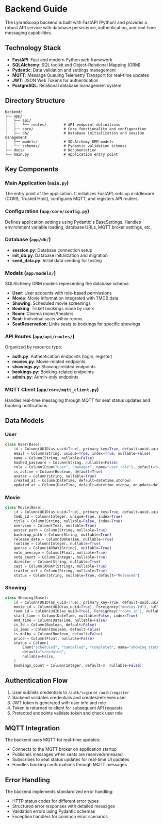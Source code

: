 # Backend Guide

The LynrieScoop backend is built with FastAPI (Python) and provides a robust API service with database persistence, authentication, and real-time messaging capabilities.

## Technology Stack

- **FastAPI**: Fast and modern Python web framework
- **SQLAlchemy**: SQL toolkit and Object-Relational Mapping (ORM)
- **Pydantic**: Data validation and settings management
- **MQTT**: Message Queuing Telemetry Transport for real-time updates
- **JWT**: JSON Web Tokens for authentication
- **PostgreSQL**: Relational database management system

## Directory Structure

```t
backend/
├── app/
│   ├── api/
│   │   └── routes/        # API endpoint definitions
│   ├── core/              # Core functionality and configuration
│   ├── db/                # Database initialization and session management
│   ├── models/            # SQLAlchemy ORM models
│   └── schemas/           # Pydantic validation schemas
├── docs/                  # Documentation
└── main.py                # Application entry point
```

## Key Components

### Main Application (`main.py`)

The entry point of the application. It initializes FastAPI, sets up middleware (CORS, Trusted Host), configures MQTT, and registers API routers.

### Configuration (`app/core/config.py`)

Defines application settings using Pydantic's BaseSettings. Handles environment variable loading, database URLs, MQTT broker settings, etc.

### Database (`app/db/`)

- **session.py**: Database connection setup
- **init_db.py**: Database initialization and migration
- **seed_data.py**: Initial data seeding for testing

### Models (`app/models/`)

SQLAlchemy ORM models representing the database schema:

- **User**: User accounts with role-based permissions
- **Movie**: Movie information integrated with TMDB data
- **Showing**: Scheduled movie screenings
- **Booking**: Ticket bookings made by users
- **Room**: Cinema rooms/theaters
- **Seat**: Individual seats within rooms
- **SeatReservation**: Links seats to bookings for specific showings

### API Routes (`app/api/routes/`)

Organized by resource type:

- **auth.py**: Authentication endpoints (login, register)
- **movies.py**: Movie-related endpoints
- **showings.py**: Showing-related endpoints
- **bookings.py**: Booking-related endpoints
- **admin.py**: Admin-only endpoints

### MQTT Client (`app/core/mqtt_client.py`)

Handles real-time messaging through MQTT for seat status updates and booking notifications.

## Data Models

### User

```python
class User(Base):
    id = Column(UUID(as_uuid=True), primary_key=True, default=uuid.uuid4)
    email = Column(String, unique=True, index=True, nullable=False)
    name = Column(String, nullable=False)
    hashed_password = Column(String, nullable=False)
    role = Column(Enum("user", "manager", name="user_role"), default="user", nullable=False)
    is_active = Column(Boolean, default=True)
    avatar = Column(String, nullable=True)
    created_at = Column(DateTime, default=datetime.utcnow)
    updated_at = Column(DateTime, default=datetime.utcnow, onupdate=datetime.utcnow)
```

### Movie

```python
class Movie(Base):
    id = Column(UUID(as_uuid=True), primary_key=True, default=uuid.uuid4)
    tmdb_id = Column(Integer, unique=True, index=True)
    title = Column(String, nullable=False, index=True)
    overview = Column(Text, nullable=True)
    poster_path = Column(String, nullable=True)
    backdrop_path = Column(String, nullable=True)
    release_date = Column(DateTime, nullable=True)
    runtime = Column(Integer, nullable=True)
    genres = Column(ARRAY(String), nullable=True)
    vote_average = Column(Float, nullable=True)
    vote_count = Column(Integer, nullable=True)
    director = Column(String, nullable=True)
    cast = Column(ARRAY(String), nullable=True)
    trailer_url = Column(String, nullable=True)
    status = Column(String, nullable=True, default="Released")
```

### Showing

```python
class Showing(Base):
    id = Column(UUID(as_uuid=True), primary_key=True, default=uuid.uuid4)
    movie_id = Column(UUID(as_uuid=True), ForeignKey("movies.id"), nullable=False)
    room_id = Column(UUID(as_uuid=True), ForeignKey("rooms.id"), nullable=False)
    start_time = Column(DateTime, nullable=False, index=True)
    end_time = Column(DateTime, nullable=False)
    is_3d = Column(Boolean, default=False)
    is_imax = Column(Boolean, default=False)
    is_dolby = Column(Boolean, default=False)
    price = Column(Float, nullable=False)
    status = Column(
        Enum("scheduled", "cancelled", "completed", name="showing_status"),
        default="scheduled",
        nullable=False,
    )
    bookings_count = Column(Integer, default=0, nullable=False)
```

## Authentication Flow

1. User submits credentials to `/auth/login` or `/auth/register`
2. Backend validates credentials and creates/retrieves user
3. JWT token is generated with user info and role
4. Token is returned to client for subsequent API requests
5. Protected endpoints validate token and check user role

## MQTT Integration

The backend uses MQTT for real-time updates:

- Connects to the MQTT broker on application startup
- Publishes messages when seats are reserved/released
- Subscribes to seat status updates for real-time UI updates
- Handles booking confirmations through MQTT messages

## Error Handling

The backend implements standardized error handling:

- HTTP status codes for different error types
- Structured error responses with detailed messages
- Validation errors using Pydantic schemas
- Exception handlers for common error scenarios
